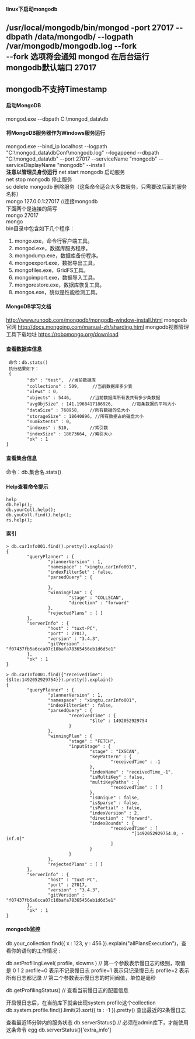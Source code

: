 #### linux下启动mongodb
/usr/local/mongodb/bin/mongod  -port 27017 --dbpath /data/mongodb/ --logpath /var/mongodb/mongodb.log --fork  
--fork 选项将会通知 mongod 在后台运行  
mongodb默认端口 27017  
--------------------------------------------------------------------------------------
mongodb不支持Timestamp
--------------------------------------------------------------------------------------
#### 启动MongoDB
mongod.exe --dbpath C:\mongod_data\db
#### 将MongoDB服务器作为Windows服务运行
mongod.exe --bind_ip localhost --logpath "C:\mongod_data\dbConf\mongodb.log" --logappend --dbpath "C:\mongod_data\db" --port 27017 --serviceName "mongodb" --serviceDisplayName "mongodb" --install  
**注意以管理员身份运行**
net start mongodb  启动服务  
net stop mongodb   停止服务  
sc delete mongodb   删除服务（这条命令适合大多数服务，只需要改后面的服务名称）  
mongo 127.0.0.1:27017 //连接mongodb  
下面两个是连接的简写  
mongo 27017  
mongo  
bin目录中包含如下几个程序：
1. mongo.exe，命令行客户端工具。  
2. mongod.exe，数据库服务程序。  
3. mongodump.exe，数据库备份程序。  
4. mongoexport.exe，数据导出工具。  
5. mongofiles.exe，GridFS工具。  
6. mongoimport.exe，数据导入工具。  
7. mongorestore.exe，数据库恢复工具。  
8. mongos.exe，貌似是性能检测工具。  
#### MongoDB学习文档
http://www.runoob.com/mongodb/mongodb-window-install.html
mongodb官网       http://docs.mongoing.com/manual-zh/sharding.html
mongodb视图管理工具下载地址      https://robomongo.org/download
#### 查看数据库信息

```
 命令：db.stats()
 执行结果如下：
 {
        "db" : "test",  //当前数据库
        "collections" : 509,     //当前数据库多少表
        "views" : 0,
        "objects" : 5446,       //当前数据库所有表共有多少条数据 
        "avgObjSize" : 141.1968417186926,       //每条数据的平均大小
        "dataSize" : 768958,    //所有数据的总大小 
        "storageSize" : 18640896, //所有数据占的磁盘大小
        "numExtents" : 0,
        "indexes" : 510,        //索引数
        "indexSize" : 18673664, //索引大小
        "ok" : 1
}
```
#### 查看集合信息
命令：db.集合名.stats()

#### Help查看命令提示
```
help
db.help();
db.yourColl.help();
db.youColl.find().help();
rs.help();
```
#### 索引
```
> db.carInfo001.find().pretty().explain()
{
        "queryPlanner" : {
                "plannerVersion" : 1,
                "namespace" : "xingtu.carInfo001",
                "indexFilterSet" : false,
                "parsedQuery" : {

                },
                "winningPlan" : {
                        "stage" : "COLLSCAN",
                        "direction" : "forward"
                },
                "rejectedPlans" : [ ]
        },
        "serverInfo" : {
                "host" : "tuxt-PC",
                "port" : 27017,
                "version" : "3.4.3",
                "gitVersion" : "f07437fb5a6cca07c10bafa78365456eb1d6d5e1"
        },
        "ok" : 1
}
```
```
> db.carInfo001.find({"receivedTime":{$lte:1492052929754}}).pretty().explain()
{
        "queryPlanner" : {
                "plannerVersion" : 1,
                "namespace" : "xingtu.carInfo001",
                "indexFilterSet" : false,
                "parsedQuery" : {
                        "receivedTime" : {
                                "$lte" : 1492052929754
                        }
                },
                "winningPlan" : {
                        "stage" : "FETCH",
                        "inputStage" : {
                                "stage" : "IXSCAN",
                                "keyPattern" : {
                                        "receivedTime" : -1
                                },
                                "indexName" : "receivedTime_-1",
                                "isMultiKey" : false,
                                "multiKeyPaths" : {
                                        "receivedTime" : [ ]
                                },
                                "isUnique" : false,
                                "isSparse" : false,
                                "isPartial" : false,
                                "indexVersion" : 2,
                                "direction" : "forward",
                                "indexBounds" : {
                                        "receivedTime" : [
                                                "[1492052929754.0, -inf.0]"
                                        ]
                                }
                        }
                },
                "rejectedPlans" : [ ]
        },
        "serverInfo" : {
                "host" : "tuxt-PC",
                "port" : 27017,
                "version" : "3.4.3",
                "gitVersion" : "f07437fb5a6cca07c10bafa78365456eb1d6d5e1"
        },
        "ok" : 1
}
```
#### mongodb监控
db.your_collection.find({ x : 123, y : 456 }).explain("allPlansExecution")，查看你的语句的工作情况 :

db.setProfilingLevel( profile, slowms )
// 第一个参数表示慢日志的级别，取值是 0 1 2
        profile=0  表示不记录慢日志
        profile=1  表示只记录慢日志
        profile=2  表示所有日志都记录
// 第二个参数表示慢日志的时间阀值，单位是毫秒

db.getProfilingStatus()
// 查看当前慢日志的配置信息

开启慢日志后，在当前库下就会出现system.profile这个collection
 db.system.profile.find().limit(2).sort({ ts : -1 }).pretty() 查出最近的2条慢日志

查看最近15分钟内的服务状态
db.serverStatus()
// 必须在admin库下，才能使用这条命令
egg db.serverStatus()['extra_info']